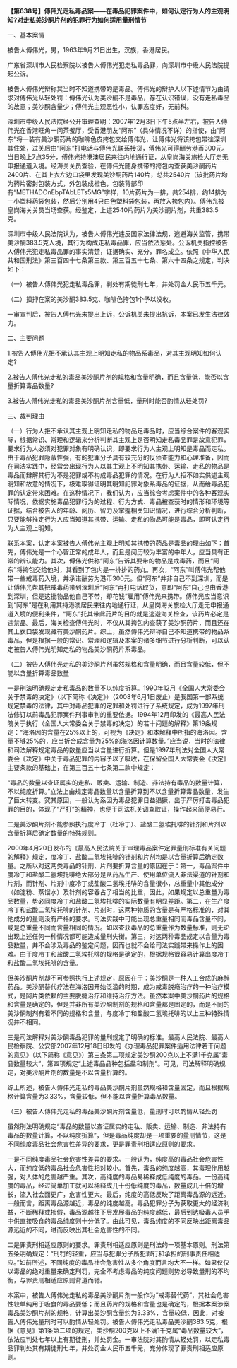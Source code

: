 **【第638号】傅伟光走私毒品案——在毒品犯罪案件中，如何认定行为人的主观明知?对走私美沙酮片剂的犯罪行为如何适用量刑情节**

一、基本案情

被告人傅伟光，男，1963年9月21日出生，汉族，香港居民。

广东省深圳市人民检察院以被告人傅伟光犯走私毒品罪，向深圳市中级人民法院提起公诉。

被告人傅伟光辩称其当时不知道携带的是毒品。傅伟光的辩护人以下述情节为由请求对傅伟光从轻处罚：傅伟光认为美沙酮不是毒品，存在认识错误，没有走私毒品的故意；美沙酮含量少；傅伟光主观恶性小，认罪态度好，无前科。

深圳市中级人民法院经公开审理查明：2007年12月3日下午5点半左右，被告人傅伟光在香港旺角一问茶餐厅，受香港朋友“阿东”（具体情况不详）的指使，由“阿东”将一装有美沙酮药片的咖啡色皮挎包交给傅伟光，让傅伟光将该挎包带往深圳其住处，过关后由“阿东”打电话与傅伟光联系接货，傅伟光可得酬劳港币300元。当日晚上7点35分，傅伟光持港澳居民来往内地通行证，从皇岗海关旅检大厅走无申报通道入境。经海关关员查验，在傅伟光随身携带的挎包内查获美沙酮药片2400片、在其上衣左边口袋里发现美沙酮药片140片，总共2540片（该批药片均为药片密封包装方式，外包装成橙色，包装背部印有“METHADOnEbpTAbLETs5MG”字样，10片药片为一排，共254排，约14排为一小塑料药袋包装，然后分别用4只白色塑料袋包装，再放入挎包内）。傅伟光被皇岗海关关员当场查获。经鉴定，上述2540片药片为美沙酮片剂，共重383.5克。

深圳市中级人民法院认为，被告人傅伟光违反国家法律法规，逃避海关监管，携带美沙酮383.5克人境，其行为构成走私毒品罪，应当依法惩处。公诉机关指控被告人傅伟光犯走私毒品罪的事实清楚，证据确实、充分，罪名成立。依照《中华人民共和国刑法》第三百四十七条第三款、第三百五十七条、第六十四条之规定，判决如下：

（一）被告人傅伟光犯走私毒品罪，判处有期徒刑七年，并处罚金人民币五千元。

（二）扣押在案的美沙酮383.5克、咖啡色挎包1个予以没收。

一审宣判后，被告人傅伟光未提出上诉，公诉机关未提出抗诉，本案已发生法律效力。

二、主要问题

1.被告人傅伟光拒不承认其主观上明知走私的物品系毒品，对其主观明知如何认定?

2.被告人傅伟光走私的毒品美沙酮片剂的规格和含量明确，而且含量低，能否以含量折算毒品数量?

3.被告人傅伟光走私的毒品美沙酮片剂含量低，量刑时能否酌情从轻处罚?

三、裁判理由

（一）行为人拒不承认其主观上明知走私的物品足毒品时，应当综合案件的客观实际，根据常识、常理和逻辑来分析判断其主观上是否明知走私毒品罪是故意犯罪，要求行为人必须对犯罪对象有明确认识，即要求行为人主观上明知是毒品而走私。由于毒品犯罪隐蔽性强，有的犯罪分子具有较充分的反侦查能力和心理准备，因而在司法实践中，经常会出现行为人以其主观上不明知其携带、运输、走私的物品是毒品而辩解其行为不是犯罪或不构成毒品犯罪的情况。在行为人拒不如实供述主观明知和故意的情况下，极难取得证明其明知犯罪对象系毒品的证据，从而给毒品犯罪的认定带来困难。在这种情况下，我们认为，应当综合考虑案件中的各种客观实际情况，依据实施毒品犯罪行为的过程、行为方式、毒品被查获时的情形和环境等证据，结合被告人的年龄、阅历、智力及掌握相关知识情况，进行综合分析判断，只要能够推定行为人应当知道其携带、运输、走私的物品可能是毒品，即可认定行为人主观上明知。

联系本案，认定本案被告人傅伟光主观上明知其携带的药品是毒品的理由如下：首先，傅伟光是一个心智正常的成年人，而且是阅历较为丰富的中年人，应当具有正常的辨认能力。其次，傅伟光供称“阿东”告诉其要带的物品是戒毒药，而且“阿东”将挎包交给他时，其看到了包内是一排排的药丸。再次，“阿东”叫傅伟光帮他带一些戒毒药入境，并承诺酬劳为港币300元。但“阿东”并非自己不到深圳，而是让傅伟光帮其把戒毒药带到深圳后“阿东”再打电话取货，意即“阿东”自己也由香港到深圳，但是这批物品他自己不带，却花钱“雇用”傅伟光来携带。傅伟光应当意识到“阿东”是在利用其持港澳居民来往内地通行证，从皇岗海关旅检大厅走无申报通道入境的便利条件，“阿东”托其带此药片的目的就是逃避海关检查，该药片必定是违禁品。最后，海关检查傅伟光时，不仅从其挎包内查获了美沙酮药片，而且还在其上衣口袋发现藏有美沙酮药片。综上，虽然傅伟光辩称自己不知道携带的物品系毒品，但是根据一般的常识、常理和逻辑及本案的诸多细节进行分析判断，可以认定被告人傅伟光明知走私的物品美沙酮药片系毒品。

（二）被告人傅伟光走私的美沙酮片剂虽然规格和含量明确，而且含量较低，但不能以含量折算毒品数量

一是刑法明确规定走私毒品的数量不以纯度折算。1990年12月《全国人大常委会关于禁毒的决定》（以下简称《决定》）（2008年6月1日废止）是我国第一部系统规定禁毒的法律，其中对毒品犯罪的定罪和处罚进行了系统规定，成为1997年刑法修订以前毒品犯罪案件刑事审判的重要依据。1994年12月印发的《最高人民法院关于执行（全国人大常委会关于禁毒的决定）的若十问题的解释》第19条规定：“海洛因的含量在25%以上的，可视为《决定》和本解释中所指的海洛因。含量不够25%的，应当折合成含量为25%的海洛因计算数量。”应当说，当时的法律和司法解释规定毒品的数量应当以含量进行折算。但是1997年刑法对全国人大常委会《决定》中关于毒品犯罪的内容予以了吸收，在保留全国人大常委会《决定》主要条款的基础上，在第三百五十七条第二款中规定：

“毒品的数量以查证属实的走私、贩卖、运输、制造、非法持有毒品的数量计算，不以纯度折算。”立法上由规定毒品数量以含量折算到不以含量折算毒品数量，发生了巨大转变。究其原因，一般认为系因为毒品犯罪日益猖獗，出于严厉打击毒品犯罪的目的，体现了“严打”的精神，也便于司法机关调查取证，操作起来简便易行。

二是美沙酮片剂不能参照执行度冷丁（杜冷丁）、盐酸二氢埃托啡的针剂和片剂以含量折算后确定数量的特殊规则。

2000年4月20日发布的《最高人民法院关于审理毒品案件定罪量刑标准有关问题的解释》规定，度冷丁、盐酸二氢埃托啡的针剂和片剂均是以含量折算后确定数量。之所以对这两类毒品的针剂、片剂要折算含量的原因在于：第一，毒品案件中度冷丁和盐酸二氢埃托啡绝大部分是从药品生产、使用单位流入非法渠道的针剂和片剂，而针剂、片剂中度冷丁或盐酸二氢埃托啡的含量很小，总重量中其他成分（如淀粉、蒸馏水）及针剂的容器占了相当的比重，因此，如果规定以总重量为毒品数量，势必同度冷丁和盐酸二氢埃托啡的实际数量有明显差距。第二，在生产度冷丁和盐酸二氢埃托啡的针剂、片剂时，这两种物质的含量是有严格标准的，对其他成分的量则没有严格的要求。司法实践中可能出现总重量相同而毒品含量不同，或是总重量不同而含量相同的情况。如以查获毒品的总重量作为数量标准，则无论出现上述任何一种情况都可能造成量刑失衡。第三，对这两种毒品规定以含量为毒品数量，并不会涉及毒品的鉴定问题，因而也就不会给司法实践带来操作上的困难。由于度冷丁和盐酸二氢埃托啡的规格是确定的，根据规格很容易计算出度冷丁和盐酸二氢埃托啡的含量。

但美沙酮片剂却不可参照执行上述规定，原因在于：美沙酮是一种人工合成的麻醉药品。美沙酮替代疗法在海洛因开始泛滥的时期，成为戒毒脱瘾治疗的一种治疗模式，是阿片类依赖的主要脱瘾治疗和维持治疗方法。虽然本案中美沙酮药片的规格和含量是确定的，但是并非所有美沙酮制剂的规格和含量都是固定的，而是不同的美沙酮制剂有着不同的规格和含量，与度冷丁和盐酸二氢埃托啡的以上三种特殊情况并不相同。

三是司法解释对美沙酮毒品犯罪的量刑规定了明确的标准。最高人民法院、最高人民检察院、公安部2007年12月18日印发的《办理毒品犯罪案件适用法律若干问题的意见》（以下简称《意见》）第三条第二项规定美沙酮200克以上不满1千克属“毒品数量较大”，第四项规定“上述毒品品种包括盐和制剂”。可见，司法解释明确规定，对美沙酮片剂的数量是不以含量折算的。

综上所述，被告人傅伟光走私的毒品美沙酮片剂虽然规格和含量固定，而且根据规格计算含量为3.33%，含量较低，但不能以含量折算毒品数量。

（三）被告人傅伟光走私的毒品美沙酮片剂含量低，量刑时可以酌情从轻处罚

虽然刑法明确规定“毒品的数量以查证属实的走私、贩卖、运输、制造、非法持有毒品的数量计算，不以纯度折算”，但是毒品纯度却是一项重要的量刑情节，这是不同纯度毒品社会危害性差异的要求，更是罪责刑相适应原则的要求。

一是不同纯度毒品社会危害性差异的要求。一般认为，纯度高的毒品社会危害性大，而纯度低的毒品社会危害性相对较小。首先，毒品的纯度越高，其毒理作用越强，对人体的危害越严重。其次，高纯度的毒品易稀释成低纯度的毒品。一份高纯度的毒品，经过简单加工就可以稀释成几十份低纯度的毒品，数量成几十倍的增长，流入社会面更广，危害性更大。最后，纯度的高低反映了距离毒品源的远近。一般而言，距离毒品源越近，毒品的纯度越高。毒品犯罪分子为获取更大的经济利益，不断稀释或掺假，毒品源越往下层发展毒品的纯度越低，最后到达吸毒人员手中供直接吸食的毒品纯度则十分低了。由此可见，毒品纯度的不同反映出距离毒品源远近的不同，进而反映出其社会危害性的不同。

二是罪责刑相适应原则的要求。罪责刑相适应原则是刑法的一项基本原则。刑法第五条明确规定：“刑罚的轻重，应当与犯罪分子所犯罪行和承担的刑事责任相适应。”如前所述，不同纯度的毒品社会危害性从多个角度而言均大不一样。如果仅仅以毒品的绝对重量来确定刑罚，完全不考虑毒品的纯度问题则势必导致量刑的不均衡，与罪责刑相适应原则背道而驰。

本案中，被告人傅伟光走私的毒品美沙酮片剂一般作为“戒毒替代药”，其社会危害性较单纯用于吸食的毒品要低；而且药片的规格和含量也是确定的，根据本案涉案毒品美沙酮片剂的规格，计算出美沙酮含量约为3.33%，含量较低，因此，对被告人傅伟光量刑时可以酌情从轻处罚。被告人傅伟光走私毒品美沙酮383.5克，根据《意见》第1条第二项的规定，美沙酮200克以上不满1千克属“毒品数量较大”，依法应判处七年以上有期徒刑，并处罚金。一审法院对其酌情从轻处罚，以走私毒品罪判处其有期徒刑七年，并处罚金人民币五千元，充分体现了罪责刑相适应原则。